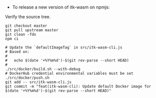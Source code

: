 - To release a new version of itk-wasm on npmjs:

Verify the source tree.

```
git checkout master
git pull upstream master
git clean -fdx
npm ci

# Update the `defaultImageTag` in src/itk-wasm-cli.js
# Based on:
#
#   echo $(date '+%Y%m%d')-$(git rev-parse --short HEAD)
#
./src/docker/build.sh --with-debug
# DockerHub credential environmental variables must be set
./src/docker/push.sh
git add -- src/itk-wasm-cli.js
git commit -m "feat(itk-wasm-cli): Update default Docker image for $(date '+%Y%m%d')-$(git rev-parse --short HEAD)"
```
